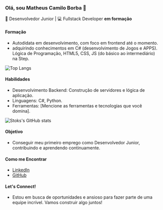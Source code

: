 ### Olá, sou Matheus Camilo Borba 👋

🚀 Desenvolvedor Junior | 💻 Fullstack Developer **em formação**

#### Formação
- Autodidata em desenvolvimento, com foco em frontend até o momento.
- adquirindo conhecimentos em C# (desenvolvimento de Jogos e APPS). Lógica de Programação, HTML5, CSS, JS (do básico ao intermediário) na Step.

![Top Langs](https://github-readme-stats.vercel.app/api/top-langs/?username=devstoks&hide_progress=true)

#### Habilidades
- Desenvolvimento Backend: Construção de servidores e lógica de aplicação.
- Linguagens: C#, Python.
- Ferramentas: [Mencione as ferramentas e tecnologias que você domina].

![Stoks's GitHub stats](https://github-readme-stats.vercel.app/api?username=devstoks&show_icons=true&theme=synthwave)

#### Objetivo
- Conseguir meu primeiro emprego como Desenvolvedor Junior, contribuindo e aprendendo continuamente.

#### Como me Encontrar
- [LinkedIn](https://www.linkedin.com/in/seu-perfil-linkedin/)
- [GitHub](https://github.com/devstoks-github/)

#### Let's Connect!
- Estou em busca de oportunidades e ansioso para fazer parte de uma equipe incrível. Vamos construir algo juntos!
